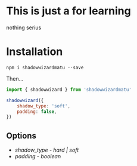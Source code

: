 # This is just a for learning

nothing serius

# Installation

`npm i shadowwizardmatu --save`

Then...

```js
import { shadowwizard } from 'shadowwizardmatu'

shadowwizard({
    shadow_type: 'soft',
    padding: false,
})
```

## Options

-   _shadow_type_ - _hard | soft_
-   _padding_ - _boolean_
